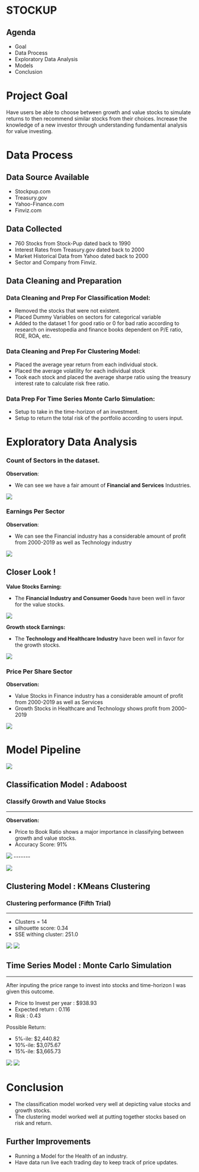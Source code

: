 # STOCKUP 

## Agenda 
- Goal 
- Data Process
- Exploratory Data Analysis
- Models
- Conclusion

# Project Goal
Have users be able to choose between growth and value stocks to simulate returns to then recommend similar stocks from their choices. Increase the knowledge of a new investor through understanding fundamental analysis for value investing.

# Data Process

## Data Source Available
- Stockpup.com
- Treasury.gov
- Yahoo-Finance.com
- Finviz.com 

## Data Collected 
- 760 Stocks from Stock-Pup dated back to 1990
- Interest Rates from Treasury.gov dated back to 2000
- Market Historical Data from Yahoo dated back to 2000
- Sector and Company from Finviz.

## Data Cleaning and Preparation

### Data Cleaning and Prep For Classification Model:

- Removed the stocks that were not existent.
- Placed Dummy Variables on sectors for categorical variable
- Added to the dataset 1 for good ratio or 0 for bad ratio according to research on investopedia and finance books dependent on P/E ratio, ROE, ROA, etc.

### Data Cleaning and Prep For Clustering Model:

- Placed the average year return from each individual stock.
- Placed the average volatility for each individual stock 
- Took each stock and placed the average sharpe ratio using the treasury interest rate to calculate risk free ratio. 

### Data Prep For Time Series  Monte Carlo Simulation:
- Setup to take in the time-horizon of an investment.
- Setup to return the total risk of the portfolio according to users input. 

# Exploratory Data Analysis

### **Count of Sectors in the dataset.**

**Observation**: 
- We can see we have a fair amount of **Financial and Services** Industries.

![](image/sectors_pie.png)

### **Earnings Per Sector**

**Observation**:
- We can see the Financial industry has a considerable amount of profit from 2000-2019 as well as Technology industry

![](image/earning_stock.png)

## Closer Look !

**Value Stocks  Earning:**
- The **Financial Industry and Consumer Goods** have been well in favor for the value stocks.

![](image/value_sector.png)

**Growth stock Earnings:**
- The **Technology and Healthcare Industry** have been well in favor for the growth stocks.

![](image/growth_sector.png)


### **Price Per Share Sector**

**Observation:**
- Value Stocks in Finance industry has a considerable amount of profit from 2000-2019 as well as Services
- Growth Stocks in Healthcare and Technology shows profit from 2000-2019

![](image/price_stock.png)

# Model Pipeline

![](image/model_pipeline.png)

## **Classification Model : Adaboost**

### **Classify Growth and Value Stocks**
----------------
**Observation:**
- Price to Book Ratio shows a major importance in classifying between growth and value stocks.
- Accuracy Score: 91%


![](image/import_feat.png) -------

![](image/ada_cfmx.png)


## **Clustering Model : KMeans Clustering**

### **Clustering performance (Fifth Trial)**

--------------------------------
- Clusters = 14
- silhouette score: 0.34
- SSE withing cluster: 251.0


![](image/clustering_stock.png)
![](image/sil_score.png)


## **Time Series Model : Monte Carlo Simulation**
---
After inputing the price range to invest into stocks and 
time-horizon I was given this outcome.

- Price to Invest per year : $938.93
- Expected return : 0.116
- Risk : 0.43

Possible Return: 
- 5%-ile:   $2,440.82
- 10%-ile:   $3,075.67
- 15%-ile:   $3,665.73


![](image/montecarlo.png)
![](image/montecarlo_sim.png)


# Conclusion

- The classification model worked very well at depicting value stocks and growth stocks. 
- The clustering model worked well at putting together stocks based on risk and return.


## Further Improvements
- Running a Model for the Health of an industry.
- Have data run live each trading day to keep track
  of price updates.
